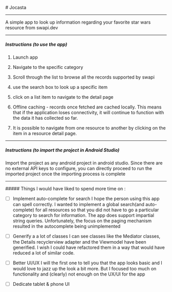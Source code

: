 # Jocasta

---

A simple app to look up information regarding your favorite star wars resource from swapi.dev

---

##### Instructions (to use the app)

1. Launch app

2. Navigate to the specific category

3. Scroll through the list to browse all the records supported by swapi

4. use the search box to look up a specific item

5. click on a list item to navigate to the detail page

6. Offline caching - records once fetched are cached locally. This means that if the application loses connectivity, it will continue to function with the data it has collected so far.

7. It is possible to navigate from one resource to another by clicking on the item in a resource detail page.


---

##### Instructions (to import the project in Android Studio)

Import the project as any android project in android studio. Since there are no external API keys to configure, you can directly proceed to run the imported project once the importing process is complete

---

##### Things I would have liked to spend more time on :

- [ ] Implement auto-complete for search
   I hope the person using this app can spell correctly. I wanted to implement a global search(and auto-complete) for all resources so that you did not have to go a particular category to search for information. The app does support impartial string queries. Unfortunately, the focus on the paging mechanism resulted in the autocomplete being unimplemented

- [ ] Generify a a lot of classes
  I can see classes like the Mediator classes, the Details recyclerview adapter and the Viewmodel have been generified. I wish I could have refactored them in a way that would have reduced a lot of similar code.

- [ ] Better UI/UX
  I will the first one to tell you that the app looks basic and I would love to jazz up the look a bit more. But I focused too much on functionality and (clearly) not enough on the UX/UI for the app

- [ ] Dedicate tablet & phone UI